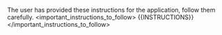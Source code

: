 The user has provided these instructions for the application, follow them carefully.
<important_instructions_to_follow>
{{INSTRUCTIONS}}
</important_instructions_to_follow>
